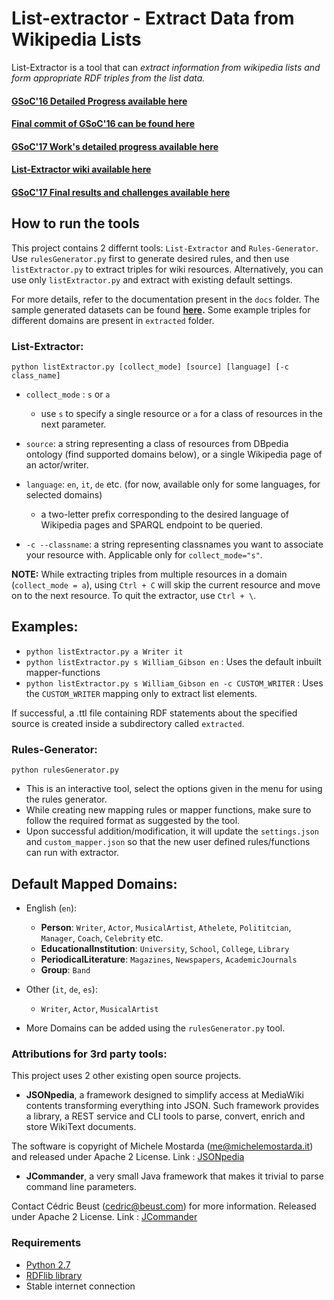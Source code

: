 # List-extractor - Extract Data from Wikipedia Lists

List-Extractor is a tool that can *extract information from wikipedia lists and form appropriate RDF triples from the list data.*

#### [GSoC'16 Detailed Progress available here](https://github.com/dbpedia/extraction-framework/wiki/GSoC_2016_Progress_Federica)
#### [Final commit of GSoC'16 can be found here](https://github.com/dbpedia/list-extractor/tree/55abff51634324bb657f531fe2e3bb699dfada74)
#### [GSoC'17 Work's detailed progress available here](https://github.com/dbpedia/list-extractor/wiki/GSoC-2017:-Krishanu-Konar-progress)
#### [List-Extractor wiki available here](https://github.com/dbpedia/list-extractor/wiki)
#### [GSoC'17 Final results and challenges available here](https://github.com/dbpedia/list-extractor/wiki/GSoC-2017:-Krishanu-Konar-progress#results)


## How to run the tools

This project contains 2 differnt tools: `List-Extractor` and `Rules-Generator`.
Use `rulesGenerator.py` first to generate desired rules, and then use `listExtractor.py` to extract triples for wiki resources.
Alternatively, you can use only `listExtractor.py` and extract with existing default settings.

For more details, refer to the documentation present in the `docs` folder. The sample generated datasets can be found **[here](https://drive.google.com/open?id=0BzDWYUiB6LUTYzdFU19BX2lUMjA).** Some example triples for different domains are present in `extracted` folder.

### List-Extractor:

`python listExtractor.py [collect_mode] [source] [language] [-c class_name]`

* `collect_mode` : `s` or `a`

    * use `s` to specify a single resource or `a` for a class of resources in the next parameter.

* `source`: a string representing a class of resources from DBpedia ontology (find supported domains below), or a single Wikipedia page of an actor/writer.

* `language`: `en`, `it`, `de` etc. (for now, available only for some languages, for selected domains)

    * a two-letter prefix corresponding to the desired language of Wikipedia pages and SPARQL endpoint to be queried.

* `-c --classname`: a string representing classnames you want to associate your resource with. Applicable only for `collect_mode="s"`. 

**NOTE:** While extracting triples from multiple resources in a domain (`collect_mode = a`), using `Ctrl + C` will skip the current resource and move on to the next resource. To quit the extractor, use `Ctrl + \`.

## Examples: 

* `python listExtractor.py a Writer it` 
* `python listExtractor.py s William_Gibson en` : Uses the default inbuilt mapper-functions
* `python listExtractor.py s William_Gibson en -c CUSTOM_WRITER` : Uses the `CUSTOM_WRITER` mapping only to extract list elements.

If successful, a .ttl file containing RDF statements about the specified source is created inside a subdirectory called `extracted`.

### Rules-Generator:

`python rulesGenerator.py`

* This is an interactive tool, select the options given in the menu for using the rules generator.
* While creating new mapping rules or mapper functions, make sure to follow the required format as suggested by the tool.
* Upon successful addition/modification, it will update the `settings.json` and `custom_mapper.json` so that the new user defined rules/functions can run with extractor.

## Default Mapped Domains:

* English (`en`):
    * **Person**: `Writer`, `Actor`, `MusicalArtist`, `Athelete`, `Polititcian`, `Manager`, `Coach`, `Celebrity` etc.
    * **EducationalInstitution**: `University`, `School`, `College`, `Library`
    * **PeriodicalLiterature**: `Magazines`, `Newspapers`, `AcademicJournals`
    * **Group**: `Band`

* Other (`it`, `de`, `es`):
    * `Writer`, `Actor`, `MusicalArtist`

* More Domains can be added using the `rulesGenerator.py` tool.

### Attributions for 3rd party tools:

This project uses 2 other existing open source projects.

* **JSONpedia**, a framework designed to simplify access at MediaWiki contents transforming everything into JSON. Such framework provides a library, a REST service and CLI tools to parse, convert, enrich and store WikiText documents. 

The software is copyright of Michele Mostarda (me@michelemostarda.it) and released under Apache 2 License.
Link : [JSONpedia](https://bitbucket.org/hardest/jsonpedia)

* **JCommander**,  a very small Java framework that makes it trivial to parse command line parameters. 

Contact Cédric Beust (cedric@beust.com) for more information. Released under Apache 2 License.
Link : [JCommander](https://github.com/cbeust/jcommander)


### Requirements
* [Python 2.7](https://www.python.org/download/releases/2.7/) 
* [RDFlib library](http://rdflib.readthedocs.io/en/stable/gettingstarted.html)
* Stable internet connection


